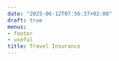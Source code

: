 ```yaml
---
date: "2025-06-12T07:56:37+02:00"
draft: true
menus:
- footer
- useful
title: Travel Insurance
---
```

